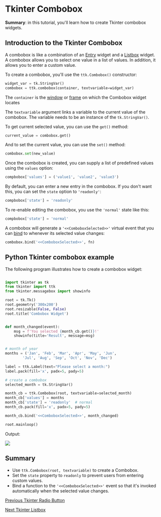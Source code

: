 
Tkinter Combobox
================

**Summary**: in this tutorial, you'll learn how to create Tkinter combobox widgets.

Introduction to the Tkinter Combobox
------------------------------------

A combobox is like a combination of an [Entry](https://www.pythontutorial.net/tkinter/tkinter-entry/) widget and a [Listbox](https://www.pythontutorial.net/tkinter/tkinter-listbox/) widget. A combobox allows you to select one value in a list of values. In addition, it allows you to enter a custom value.

To create a combobox, you'll use the `ttk.Combobox()` constructor:

```python
widget_var = tk.StringVar()
combobox = ttk.combobox(container, textvariable=widget_var)
```

The `container` is the [window](https://www.pythontutorial.net/tkinter/tkinter-window/) or [frame](https://www.pythontutorial.net/tkinter/tkinter-frame/) on which the Combobox widget locates

The `textvariable` argument links a variable to the current value of the combobox. The variable needs to be an instance of the `tk.StringVar()`.

To get current selected value, you can use the `get()` method:

```python
current_value = combobox.get()
```

And to set the current value, you can use the `set()` method:

```python
combobox.set(new_value)
```

Once the combobox is created, you can supply a list of predefined values using the `values` option:

```python
compbobox['values'] = ('value1', 'value2', 'value3')
```

By default, you can enter a new entry in the combobox. If you don't want this, you can set the `state` option to `'readonly'`:

```python
compbobox['state'] = 'readonly'
```

To re-enable editing the combobox, you use the `'normal'` state like this:

```python
compbobox['state'] = 'normal'
```

A combobox will generate a `'<<ComboboxSelected>>'` virtual event that you can [bind](https://www.pythontutorial.net/tkinter/tkinter-event-binding/) to whenever its selected value changes:

```python
combobox.bind('<<ComboboxSelected>>', fn)
```

Python Tkinter combobox example
-------------------------------

The following program illustrates how to create a combobox widget:

```python

import tkinter as tk
from tkinter import ttk
from tkinter.messagebox import showinfo

root = tk.Tk()
root.geometry('300x200')
root.resizable(False, False)
root.title('Combobox Widget')


def month_changed(event):
    msg = f'You selected {month_cb.get()}!'
    showinfo(title='Result', message=msg)


# month of year
months = ('Jan', 'Feb', 'Mar', 'Apr', 'May', 'Jun',
        'Jul', 'Aug', 'Sep', 'Oct', 'Nov', 'Dec')

label = ttk.Label(text="Please select a month:")
label.pack(fill='x', padx=5, pady=5)

# create a combobox
selected_month = tk.StringVar()

month_cb = ttk.Combobox(root, textvariable=selected_month)
month_cb['values'] = months
month_cb['state'] = 'readonly'  # normal
month_cb.pack(fill='x', padx=5, pady=5)

month_cb.bind('<<ComboboxSelected>>', month_changed)

root.mainloop()
```

Output:

![](Tkinter-Combobox.png)

Summary
-------

- Use `ttk.Combobox(root, textvariable)` to create a Combobox.
- Set the `state` property to `readonly` to prevent users from entering custom values.
- Bind a function to the `'<<ComboboxSelected>>'` event so that it's invoked automatically when the selected value changes.

[Previous Tkinter Radio Button](https://www.pythontutorial.net/tkinter/tkinter-radio-button/ "Tkinter Radio Button")

[Next Tkinter Listbox](https://www.pythontutorial.net/tkinter/tkinter-listbox/ "Tkinter Listbox")
